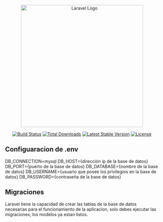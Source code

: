 <p align="center"><a href="https://laravel.com" target="_blank"><img src="https://raw.githubusercontent.com/laravel/art/master/logo-lockup/5%20SVG/2%20CMYK/1%20Full%20Color/laravel-logolockup-cmyk-red.svg" width="400" alt="Laravel Logo"></a></p>

<p align="center">
<a href="https://github.com/laravel/framework/actions"><img src="https://github.com/laravel/framework/workflows/tests/badge.svg" alt="Build Status"></a>
<a href="https://packagist.org/packages/laravel/framework"><img src="https://img.shields.io/packagist/dt/laravel/framework" alt="Total Downloads"></a>
<a href="https://packagist.org/packages/laravel/framework"><img src="https://img.shields.io/packagist/v/laravel/framework" alt="Latest Stable Version"></a>
<a href="https://packagist.org/packages/laravel/framework"><img src="https://img.shields.io/packagist/l/laravel/framework" alt="License"></a>
</p>

## Configuaracion de .env

DB_CONNECTION=mysql
DB_HOST={dirección ip de la base de datos}
DB_PORT={puerto de la base de datos}
DB_DATABASE={nombre de la base de datos}
DB_USERNAME={usuario que posee los privilegios en la base de datos}
DB_PASSWORD={contraseña de la base de datos}

## Migraciones

Laravel tiene la capacidad de crear las tablas de la base de datos necesarias para el funcionamiento de la aplicacion, solo debes ejecutar las migraciones, los modelos ya estan listos.

